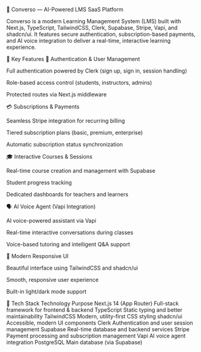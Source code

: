 🧠 Converso — AI-Powered LMS SaaS Platform

Converso is a modern Learning Management System (LMS) built with Next.js, TypeScript, TailwindCSS, Clerk, Supabase, Stripe, Vapi, and shadcn/ui.
It features secure authentication, subscription-based payments, and AI voice integration to deliver a real-time, interactive learning experience.

🚀 Key Features
🔐 Authentication & User Management

Full authentication powered by Clerk
 (sign up, sign in, session handling)

Role-based access control (students, instructors, admins)

Protected routes via Next.js middleware

💳 Subscriptions & Payments

Seamless Stripe
 integration for recurring billing

Tiered subscription plans (basic, premium, enterprise)

Automatic subscription status synchronization

🎓 Interactive Courses & Sessions

Real-time course creation and management with Supabase

Student progress tracking

Dedicated dashboards for teachers and learners

🗣️ AI Voice Agent (Vapi Integration)

AI voice-powered assistant via Vapi

Real-time interactive conversations during classes

Voice-based tutoring and intelligent Q&A support

🧩 Modern Responsive UI

Beautiful interface using TailwindCSS and shadcn/ui

Smooth, responsive user experience

Built-in light/dark mode support

🧰 Tech Stack
Technology	Purpose
Next.js 14 (App Router)	Full-stack framework for frontend & backend
TypeScript	Static typing and better maintainability
TailwindCSS	Modern, utility-first CSS styling
shadcn/ui	Accessible, modern UI components
Clerk	Authentication and user session management
Supabase	Real-time database and backend services
Stripe	Payment processing and subscription management
Vapi	AI voice agent integration
PostgreSQL	Main database (via Supabase)
